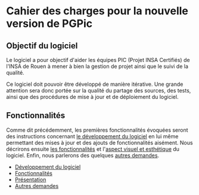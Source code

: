 # Cahier des charges pour la nouvelle version de PGPic

## Objectif du logiciel

Le logiciel a pour objectif d'aider les équipes PIC (Projet INSA Certifiés) de l'INSA de Rouen à mener à bien la gestion de projet ainsi que le suivi de la qualité.

Ce logiciel doit pouvoir être développé de manière itérative. Une grande attention sera donc portée sur la qualité du partage des sources, des tests, ainsi que des procédures de mise à jour et de déploiement du logiciel.

## Fonctionnalités

Comme dit précédemment, les premières fonctionnalités évoquées seront des instructions concernant [le développement du logiciel]((gestion-de-projet.md)) en lui même permettant des mises à jour et des ajouts de fonctionnalités aisément. Nous décrirons ensuite [les fonctionnalités](fonctionnalites.md) et l'[aspect visuel et esthétique](presentation.md) du logiciel. Enfin, nous parlerons des quelques [autres demandes](autres-demandes.md).

* [Développement du logiciel](gestion-de-projet.md)
* [Fonctionnalités](fonctionnalites.md)
* [Présentation](presentation.md)
* [Autres demandes](autres-demandes.md)
